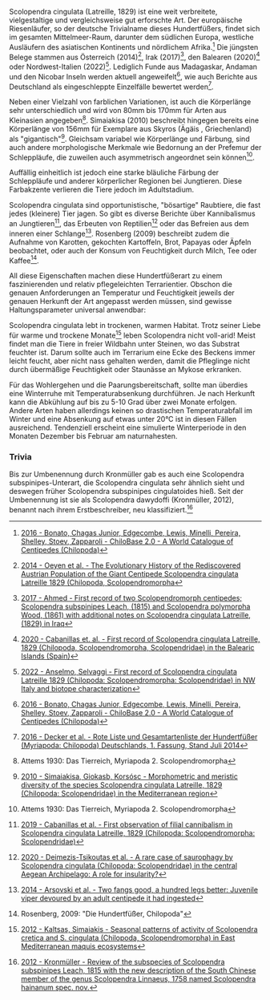Scolopendra cingulata (Latreille, 1829) ist eine weit verbreitete, vielgestaltige und vergleichsweise gut erforschte Art. Der europäische Riesenläufer, so der deutsche Trivialname dieses Hundertfüßers, findet sich im gesamten Mittelmeer-Raum, darunter dem südlichen Europa, westliche Ausläufern des asiatischen Kontinents und nördlichem Afrika.[^fn-chilobase] Die jüngsten Belege stammen aus Österreich (2014)[^fn-2014-oeyen], Irak (2017)[^fn-2017-ahmed], den Balearen (2020)[^fn-2020-cabanillas] oder Nordwest-Italien (2022)[^fn-2022-anselmo]. Lediglich Funde aus Madagaskar, Andaman und den Nicobar Inseln werden aktuell angeweifelt[^fn-chilobase], wie auch Berichte aus Deutschland als eingeschleppte Einzelfälle bewertet werden[^fn-2016-decker].

Neben einer Vielzahl von farblichen Variationen, ist auch die Körperlänge sehr unterschiedlich und wird von 80mm bis 170mm für Arten aus Kleinasien angegeben[^attems]. Simaiakisa (2010) beschreibt hingegen bereits eine Körperlänge von 156mm für Exemplare aus Skyros (Ägäis , Griechenland) als "gigantisch"[^2010-simaiakisa]. Gleichsam variabel wie Körperlänge und Färbung, sind auch andere morphologische Merkmale wie Bedornung an der Prefemur der Schleppläufe, die zuweilen auch asymmetrisch angeordnet sein können[^attems].

Auffällig einheitlich ist jedoch eine starke bläuliche Färbung der Schleppläufe und anderer körperlicher Regionen bei Jungtieren. Diese Farbakzente verlieren die Tiere jedoch im Adultstadium.

Scolopendra cingulata sind opportunistische, "bösartige" Raubtiere, die fast jedes (kleinere) Tier jagen. So gibt es diverse Berichte über Kannibalismus an Jungtieren[^fn-2019-cabanillas], das Erbeuten von Reptilien[^fn-2020-deimezis] oder das Befreien aus dem inneren einer Schlange[^fn-2014-arsovski]. Rosenberg (2009) beschreibt zudem die Aufnahme von Karotten, gekochten Kartoffeln, Brot, Papayas oder Äpfeln beobachtet, oder auch der Konsum von Feuchtigkeit durch Milch, Tee oder Kaffee[^rosenberg].

All diese Eigenschaften machen diese Hundertfüßerart zu einem faszinierenden und relativ pflegeleichten Terrarientier. Obschon die genauen Anforderungen an Temperatur und Feuchtigkeit jeweils der genauen Herkunft der Art angepasst werden müssen, sind gewisse Haltungsparameter universal anwendbar:

Scolopendra cingulata lebt in trockenen, warmen Habitat. Trotz seiner Liebe für warme und trockene Monate[^2012-kaltsas] leben Scolopendra nicht voll-arid! Meist findet man die Tiere in freier Wildbahn unter Steinen, wo das Substrat feuchter ist. Darum sollte auch im Terrarium eine Ecke des Beckens immer leicht feucht, aber nicht nass gehalten werden, damit die Pfleglinge nicht durch übermäßige Feuchtigkeit oder Staunässe an Mykose erkranken.

Für das Wohlergehen und die Paarungsbereitschaft, sollte man überdies eine Winterruhe mit Temperaturabsenkung durchführen. Je nach Herkunft kann die Abkühlung auf bis zu 5-10 Grad über zwei Monate erfolgen. Andere Arten haben allerdings keinen so drastischen Temperaturabfall im Winter und eine Absenkung auf etwas unter 20°C ist in diesen Fällen ausreichend. Tendenziell erscheint eine simulierte Winterperiode in den Monaten Dezember bis Februar am naturnahesten.

### Trivia

Bis zur Umbenennung durch Kronmüller gab es auch eine Scolopendra subspinipes-Unterart, die Scolopendra cingulata sehr ähnlich sieht und deswegen früher Scolopendra subspinipes cingulatoides hieß. Seit der Umbenennung ist sie als Scolopendra dawydoffi (Kronmüller, 2012), benannt nach ihrem Erstbeschreiber, neu klassifiziert.[^fn-2012-kronmüller]

[^fn-chilobase]: [2016 - Bonato, Chagas Junior, Edgecombe, Lewis, Minelli, Pereira, Shelley, Stoev, Zapparoli - ChiloBase 2.0 - A World Catalogue of Centipedes (Chilopoda)](https://chilobase.biologia.unipd.it)

[^fn-2012-kronmüller]: [2012 - Kronmüller - Review of the subspecies of Scolopendra subspinipes Leach, 1815 with the new description of the South Chinese member of the genus Scolopendra Linnaeus, 1758 named Scolopendra hainanum spec. nov.](https://www.researchgate.net/publication/259752848_Review_of_the_subspecies_of_Scolopendra_subspinipes_Leach_1815_with_the_new_description_of_the_South_Chinese_member_of_the_genus_Scolopendra_Linnaeus_1758_named_Scolopendra_hainanum_spec_nov_Myriapoda)

[^fn-2017-ahmed]: [2017 - Ahmed - First record of two Scolopendromorph centipedes; Scolopendra subspinipes Leach, (1815) and Scolopendra polymorpha Wood, (1861) with additional notes on Scolopendra cingulata Latreille, (1829) in Iraq](https://www.researchgate.net/publication/312490740_First_record_of_two_Scolopendromorph_centipedes_Scolopendra_subspinipes_Leach_1815_and_Scolopendra_polymorpha_Wood_1861_with_additional_notes_on_Scolopendra_cingulata_Latreille_1829_in_Iraq)

[^fn-2014-oeyen]: [2014 - Oeyen et al. - The Evolutionary History of the Rediscovered Austrian Population of the Giant Centipede Scolopendra cingulata Latreille 1829 (Chilopoda, Scolopendromorpha](https://www.researchgate.net/publication/266085751_The_Evolutionary_History_of_the_Rediscovered_Austrian_Population_of_the_Giant_Centipede_Scolopendra_cingulata_Latreille_1829_Chilopoda_Scolopendromorpha)

[^fn-2016-decker]: [2016 - Decker et al. - Rote Liste und Gesamtartenliste der Hundertfüßer (Myriapoda: Chilopoda) Deutschlands, 1. Fassung, Stand Juli 2014](https://www.researchgate.net/profile/Hans-Reip/publication/322156351_Rote_Liste_und_Gesamtartenliste_der_Hundertfusser_Myriapoda_Chilopoda_Deutschlands/links/5a48ecef458515f6b0582104/Rote-Liste-und-Gesamtartenliste-der-Hundertfuesser-Myriapoda-Chilopoda-Deutschlands.pdf)

[^fn-2020-deimezis]: [2020 - Deimezis-Tsikoutas et al. - A rare case of saurophagy by Scolopendra cingulata (Chilopoda: Scolopendridae) in the central Aegean Archipelago: A role for insularity?](https://www.researchgate.net/publication/343135032_A_rare_case_of_saurophagy_by_Scolopendra_cingulata_Chilopoda_Scolopendridae_in_the_central_Aegean_Archipelago_A_role_for_insularity)

[^fn-2019-cabanillas]: [2019 - Cabanillas et al. - First observation of filial cannibalism in Scolopendra cingulata Latreille, 1829 (Chilopoda: Scolopendromorpha: Scolopendridae)](https://www.researchgate.net/publication/333402249_First_observation_of_filial_cannibalism_in_Scolopendra_cingulata_Latreille_1829_Chilopoda_Scolopendromorpha_Scolopendridae)

[^fn-2014-arsovski]: [2014 - Arsovski et al. - Two fangs good, a hundred legs better: Juvenile viper devoured by an adult centipede it had ingested](https://www.researchgate.net/publication/260478571_Two_fangs_good_a_hundred_legs_better_Juvenile_viper_devoured_by_an_adult_centipede_it_had_ingested)

[^fn-2022-anselmo]: [2022 - Anselmo, Selvaggi - First record of Scolopendra cingulata Latreille 1829 (Chilopoda: Scolopendromorpha: Scolopendridae) in NW Italy and biotope characterization](https://sisn.pagepress.org/index.php/nhs/article/view/589#:~:text=An%20isolated%20population%20of%20Scolopendra,cingulata%20population.)

[^fn-2020-cabanillas]: [2020 - Cabanillas et. al. - First record of Scolopendra cingulata Latreille, 1829 (Chilopoda, Scolopendromorpha, Scolopendridae) in the Balearic Islands (Spain)](https://www.researchgate.net/publication/339687881_First_record_of_Scolopendra_cingulata_Latreille_1829_Chilopoda_Scolopendromorpha_Scolopendridae_in_the_Balearic_Islands_Spain)

[^2010-simaiakisa]: [2010 - Simaiakisa, Giokasb, Korsósc - Morphometric and meristic diversity of the species Scolopendra cingulata Latreille, 1829 (Chilopoda: Scolopendridae) in the Mediterranean region](https://www.sciencedirect.com/science/article/abs/pii/S0044523110000732)

[^attems]: Attems 1930: Das Tierreich, Myriapoda 2. Scolopendromorpha

[^rosenberg]: Rosenberg, 2009: "Die Hundertfüßer, Chilopoda"

[^2012-kaltsas]: [2012 - Kaltsas, Simaiakis - Seasonal patterns of activity of Scolopendra cretica and S. cingulata (Chilopoda, Scolopendromorpha) in East Mediterranean maquis ecosystems](https://ijm.pensoft.net/articles.php?id=1921)